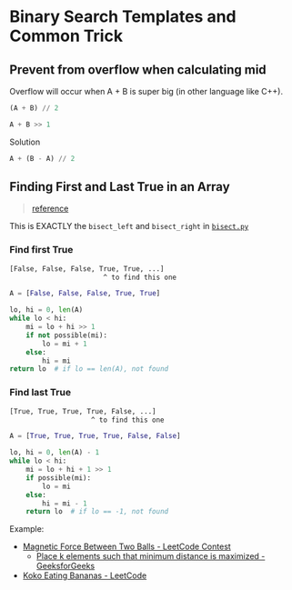 # Binary Search Templates and Common Trick

## Prevent from overflow when calculating mid

Overflow will occur when A + B is super big (in other language like C++).

```py
(A + B) // 2
```

```py
A + B >> 1
```

Solution

```py
A + (B - A) // 2
```

## Finding First and Last True in an Array

> [reference](https://youtu.be/PZn394-UK-E?t=850)

This is EXACTLY the `bisect_left` and `bisect_right` in [`bisect.py`](https://svn.python.org/projects/python/trunk/Lib/bisect.py)

### Find first True

```txt
[False, False, False, True, True, ...]
                       ^ to find this one
```

```py
A = [False, False, False, True, True]

lo, hi = 0, len(A)
while lo < hi:
    mi = lo + hi >> 1
    if not possible(mi):
        lo = mi + 1
    else:
        hi = mi
return lo  # if lo == len(A), not found
```

### Find last True

```txt
[True, True, True, True, False, ...]
                    ^ to find this one
```

```py
A = [True, True, True, True, False, False]

lo, hi = 0, len(A) - 1
while lo < hi:
    mi = lo + hi + 1 >> 1
    if possible(mi):
        lo = mi
    else:
        hi = mi - 1
    return lo  # if lo == -1, not found
```

Example:

* [Magnetic Force Between Two Balls - LeetCode Contest](https://leetcode.com/contest/weekly-contest-202/problems/magnetic-force-between-two-balls/)
  * [Place k elements such that minimum distance is maximized - GeeksforGeeks](https://www.geeksforgeeks.org/place-k-elements-such-that-minimum-distance-is-maximized/)
* [Koko Eating Bananas - LeetCode](https://leetcode.com/problems/koko-eating-bananas/)
